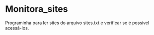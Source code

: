# Monitora_sites
Programinha para ler sites do arquivo sites.txt e verificar se é possível acessá-los. 
